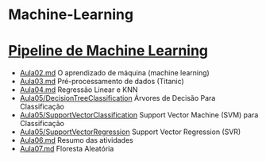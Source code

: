 # Machine-Learning
# [Pipeline de Machine Learning](https://github.com/hqnicolas/Machine-Learning/tree/main/Aula02)
- [Aula02.md](/Aula02) O aprendizado de máquina (machine learning)
- [Aula03.md](/Aula03) Pré-processamento de dados (Titanic)
- [Aula04.md](/Aula04) Regressão Linear e KNN
- [Aula05/DecisionTreeClassification](/Aula05/Decision%20Tree%20Classification) Árvores de Decisão Para Classificação
- [Aula05/SupportVectorClassification](/Aula05/Support%20Vector%20Classification) Support Vector Machine (SVM) para Classificação
- [Aula05/SupportVectorRegression](/Aula05/Support%20Vector%20Regression) Support Vector Regression (SVR)
- [Aula06.md](/Aula06) Resumo das atividades
- [Aula07.md](/Aula07) Floresta Aleatória

